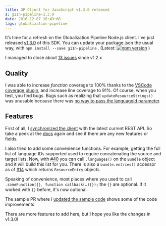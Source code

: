 ```yaml
---
title: GP Client for JavaScript v1.3.0 released
s: g11n-pipeline-1.3.0
date: 2016-12-07 16:43:08
tags: globalization-pipeline
---
```


It’s time for a refresh on the Globalization Pipeline Node.js client.
I’ve just released [v1.3.0](https://github.com/IBM-Bluemix/gp-js-client/releases/tag/v1.3.0) of this SDK.
You can update your package.json the usual way, with `npm install --save g11n-pipeline` . (Latest: [![npm version](https://badge.fury.io/js/g11n-pipeline.svg)](https://badge.fury.io/js/g11n-pipeline) )

I managed to close about [13 issues](https://github.com/IBM-Bluemix/gp-js-client/milestone/7?closed=1) since v1.2.x 

Quality
--

I was able to increase _function_ coverage to 100% thanks to the
[VSCode coverage plugin](https://marketplace.visualstudio.com/items?itemName=bradleymeck.codecover),
 and increase line coverage to 91%. Of course, when you test, you find bugs. Bugs such as
 realizing that `updateResourceStrings()` was unusable because there was
 [no way to pass the languageId parameter](https://github.com/IBM-Bluemix/gp-js-client/pull/49/files#diff-50cfa59973c04321b5da0c6da0fdf4feR757).

Features
--

First of all, I [synchronized the client](https://github.com/IBM-Bluemix/gp-js-client/pull/46) with 
the latest current REST API. So take a peek at the [docs](https://github.com/IBM-Bluemix/gp-js-client#api-reference) again
and see if there are any new features or fields.

I also tried to add some convenience functions. For example, getting the full
list of language IDs supported used to require concatenating the source and target
lists. Now, with [#40](https://github.com/IBM-Bluemix/gp-js-client/issue/40)
you can call `.languages()` on the `Bundle` object and it will build this
list for you. There is also a `bundle.entries()` accessor as of [#14](https://github.com/IBM-Bluemix/gp-js-client/issues/14)
which returns `ResourceEntry` objects.

Speaking of convenience, most places where you used to call `.someFunction({}, function callback(…){});`
the `{}` are optional. If it worked with `{}` before, it's now optional.

The sample PR where I [updated the sample code](https://github.com/IBM-Bluemix/gp-nodejs-sample/pull/10/files)
shows some of the code improvements.

There are more features to add here, but I hope you like the changes in v1.3.0!
